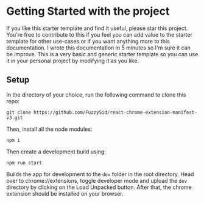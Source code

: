 # Getting Started with the project

If you like this starter template and find it useful, please star this project. You're free to contribute to this if you feel you can add value to the starter template for other use-cases or if you want anything more to this documentation. I wrote this documentation in 5 minutes so I'm sure it can be improve. This is a very basic and generic starter template so you can use it in your personal project by modifying it as you like. 

## Setup

In the directory of your choice, run the following command to clone this repo:

`git clone https://github.com/FuzzySid/react-chrome-extension-manifest-v3.git`

Then, install all the node modules:

`npm i`

Then create a development build using:

`npm run start`

Builds the app for development to the `dev` folder in the root directory. Head over to chrome://extensions, toggle developer mode and upload the `dev` directory by clicking on the Load Unpacked button. After that, the chrome extension should be installed on your browser. 
